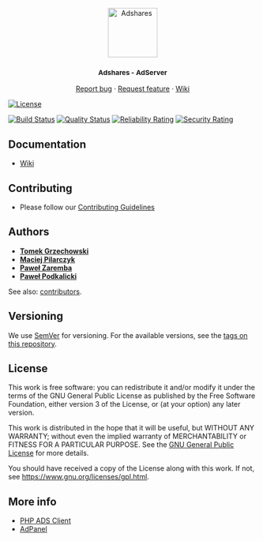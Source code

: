 <p align="center">
    <a href="https://adshares.net/" target="_blank">
        <img src="https://adshares.net/logos/ads.svg" alt="Adshares" width="100" height="100">
    </a>
    <h3 align="center"><small>Adshares - AdServer</small></h3>
</p>
<p align="center">
    <a href="https://github.com/adshares/adserver/issues/new?template=bug_report.md&labels=Bug">Report bug</a>
    ·
    <a href="https://github.com/adshares/adserver/issues/new?template=feature_request.md&labels=New%20Feature">Request feature</a>
    ·
    <a href="https://github.com/adshares/adserver/wiki">Wiki</a>
</p>

[![License](https://img.shields.io/badge/license-GPL_v3+-blue.svg?style=for-the-badge)](LICENSE)

[![Build Status](https://travis-ci.org/adshares/adserver.svg?branch=master)](https://travis-ci.org/adshares/adserver "Master")
[![Quality Status](https://sonarcloud.io/api/project_badges/measure?project=adshares-adserver&metric=alert_status)](https://sonarcloud.io/dashboard?id=adshares-adserver "Master")
[![Reliability Rating](https://sonarcloud.io/api/project_badges/measure?project=adshares-adserver&metric=reliability_rating)](https://sonarcloud.io/dashboard?id=adshares-adserver)
[![Security Rating](https://sonarcloud.io/api/project_badges/measure?project=adshares-adserver&metric=security_rating)](https://sonarcloud.io/dashboard?id=adshares-adserver)

## Documentation

- [Wiki](https://github.com/adshares/adserver/wiki)

## Contributing

- Please follow our [Contributing Guidelines](docs/CONTRIBUTING.md)

## Authors

- **[Tomek Grzechowski](https://github.com/picostocks)**
- **[Maciej Pilarczyk](https://github.com/m-pilarczyk)**
- **[Paweł Zaremba](https://github.com/pawzar)**
- **[Paweł Podkalicki](https://github.com/PawelPodkalicki)**

See also: [contributors](https://github.com/adshares/adserver/contributors).

## Versioning

We use [SemVer](http://semver.org/) for versioning.
For the available versions, see the [tags on this repository](https://github.com/adshares/adserver/tags). 

## License

This work is free software: you can redistribute it and/or modify
it under the terms of the GNU General Public License as published by
the Free Software Foundation, either version 3 of the License, or
(at your option) any later version.

This work is distributed in the hope that it will be useful,
but WITHOUT ANY WARRANTY; without even the implied warranty of
MERCHANTABILITY or FITNESS FOR A PARTICULAR PURPOSE. See the
[GNU General Public License](LICENSE) for more details.

You should have received a copy of the License along with this work.
If not, see <https://www.gnu.org/licenses/gpl.html>.

## More info

- [PHP ADS Client](https://github.com/adshares/adserver-php-client)
- [AdPanel](https://github.com/adshares/adpanel)
